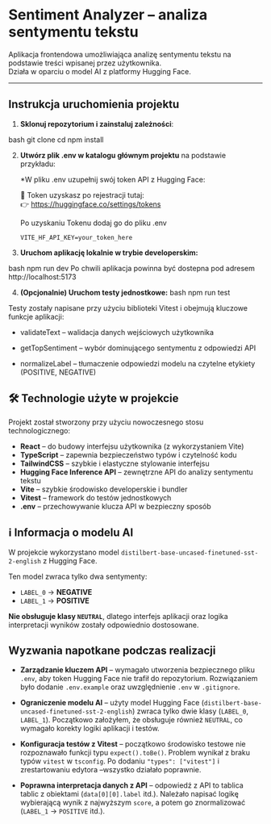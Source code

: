 # Sentiment Analyzer – analiza sentymentu tekstu

Aplikacja frontendowa umożliwiająca analizę sentymentu tekstu na podstawie treści wpisanej przez użytkownika.  
Działa w oparciu o model AI z platformy Hugging Face.

---

## Instrukcja uruchomienia projektu

1. **Sklonuj repozytorium i zainstaluj zależności**:

bash
git clone <link-do-repo>
cd <nazwa-folderu>
npm install

2. **Utwórz plik .env w katalogu głównym projektu** na podstawie przykładu:

   *W pliku .env uzupełnij swój token API z Hugging Face:

   🔐 Token uzyskasz po rejestracji tutaj:  
   👉 https://huggingface.co/settings/tokens

   Po uzyskaniu Tokenu dodaj go do pliku .env
   ```env
   VITE_HF_API_KEY=your_token_here
   ```
4. **Uruchom aplikację lokalnie w trybie developerskim:**
   
bash
   npm run dev 
 Po chwili aplikacja powinna być dostepna pod adresem
    http://localhost:5173
 
4. **(Opcjonalnie) Uruchom testy jednostkowe:**
bash
npm run test

Testy zostały napisane przy użyciu biblioteki Vitest i obejmują kluczowe funkcje aplikacji:

 * validateText – walidacja danych wejściowych użytkownika

 * getTopSentiment – wybór dominującego sentymentu z odpowiedzi API

 * normalizeLabel – tłumaczenie odpowiedzi modelu na czytelne etykiety (POSITIVE, NEGATIVE)


## 🛠 Technologie użyte w projekcie

Projekt został stworzony przy użyciu nowoczesnego stosu technologicznego:

- **React** – do budowy interfejsu użytkownika (z wykorzystaniem Vite)
- **TypeScript** – zapewnia bezpieczeństwo typów i czytelność kodu
- **TailwindCSS** – szybkie i elastyczne stylowanie interfejsu
- **Hugging Face Inference API** – zewnętrzne API do analizy sentymentu tekstu
- **Vite** – szybkie środowisko developerskie i bundler
- **Vitest** – framework do testów jednostkowych
- **.env** – przechowywanie klucza API w bezpieczny sposób

 ## ℹ️ Informacja o modelu AI

W projekcie wykorzystano model `distilbert-base-uncased-finetuned-sst-2-english` z Hugging Face.

Ten model zwraca tylko dwa sentymenty:
- `LABEL_0` → **NEGATIVE**
- `LABEL_1` → **POSITIVE**

 **Nie obsługuje klasy `NEUTRAL`**, dlatego interfejs aplikacji oraz logika interpretacji wyników zostały odpowiednio dostosowane.


## Wyzwania napotkane podczas realizacji

- **Zarządzanie kluczem API** – wymagało utworzenia bezpiecznego pliku `.env`, aby token Hugging Face nie trafił do repozytorium. Rozwiązaniem było dodanie `.env.example` oraz uwzględnienie `.env` w `.gitignore`.

- **Ograniczenie modelu AI** – użyty model Hugging Face (`distilbert-base-uncased-finetuned-sst-2-english`) zwraca tylko dwie klasy (`LABEL_0`, `LABEL_1`).
   Początkowo założyłem, że obsługuje również `NEUTRAL`, co wymagało korekty logiki aplikacji i testów.

- **Konfiguracja testów z Vitest** – początkowo środowisko testowe nie rozpoznawało funkcji typu `expect().toBe()`.
   Problem wynikał z braku typów `vitest` w `tsconfig`. Po dodaniu `"types": ["vitest"]` i zrestartowaniu edytora –wszystko działało poprawnie.

-  **Poprawna interpretacja danych z API** – odpowiedź z API to tablica tablic z obiektami (`data[0][0].label` itd.).
   Należało napisać logikę wybierającą wynik z najwyższym `score`, a potem go znormalizować (`LABEL_1` → `POSITIVE` itd.).
